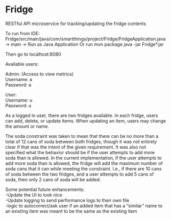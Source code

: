 # Fridge
RESTful API microservice for tracking/updating the fridge contents

To run from IDE:
Fridge/src/main/java/com/smartthings/project/Fridge/FridgeApplication.java -> main -> Run as Java Application
Or run
mvn package
java -jar Fridge*.jar

Then go to localhost:8080

Available users:

Admin: (Access to view metrics)<br/>
Username: a<br/>
Password: a

User:<br/>
Username: u<br/>
Password: u

As a logged in user, there are two fridges available. In each fridge, users can add, delete, or update items. When updating an item, users may change the amount or name.

The soda constraint was taken to mean that there can be no more than a total of 12 cans of soda between both fridges, though it was not entirely clear if that was the intent of the given requirement. It was also not specified what the behavior should be if the user attempts to add more soda than is allowed. In the current implementation, if the user attempts to add more soda than is allowed, the fridge will add the maximum number of soda cans that it can while meeting the constraint. I.e., if there are 10 cans of soda between the two fridges, and a user attempts to add 5 cans of soda, then only 2 cans of soda will be added.

Some potential future enhancements:<br/>
-Update the UI to look nice<br/>
-Update logging to send performance logs to their own file<br/>
-logic to autocorrect/ask user if an added item that has a “similar” name to an existing item was meant to be the same as the existing item
